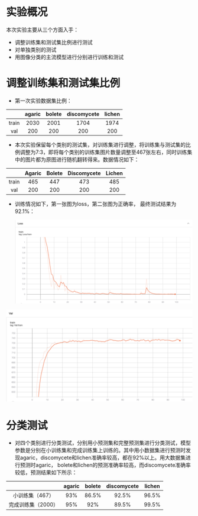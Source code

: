 # 实验概况
本次实验主要从三个方面入手：

- 调整训练集和测试集比例进行测试
- 对单独类别的测试
- 用图像分类的主流模型进行分别进行训练和测试

# 调整训练集和测试集比例
- 第一次实验数据集比例：

|       | agaric | bolete | discomycete | lichen |
| :---: | :----: | :----: | :---------: | :----: |
| train |  2030  |  2001  |    1704     |  1974  |
|  val  |  200   |  200   |     200     |  200   |

- 本次实验保留每个类别的测试集，对训练集进行调整，将训练集与测试集的比例调整为7:3，即将每个类别的训练集图片数量调整至467张左右，同时训练集中的图片都为原图进行随机翻转得来。数据情况如下：

|       | Agaric | Bolete | Discomycete | Lichen |
| :---: | :----: | :----: | :---------: | :----: |
| train |  465   |  447   |     473     |  485   |
|  val  |  200   |  200   |     200     |  200   |

- 训练情况如下，第一张图为loss，第二张图为正确率， 最终测试结果为92.1%：

  ![](./experiment_imgs/467-loss.png)

  

![](./experiment_imgs/467-acc.png)



# 分类测试
- 对四个类别进行分类测试，分别用小预测集和完整预测集进行分类测试，模型参数是分别在小训练集和完成训练集上训练的。其中用小数据集进行预测时发现agaric，discomycete和lichen准确率较高，都在92%以上。用大数据集进行预测时agaric， bolete和lichen的预测准确率较高，而discomycete准确率较低，预测结果如下所示：

|                    | agaric | bolete | discomycete | lichen |
| :----------------: | :----: | :----: | :---------: | :----: |
|  小训练集（467）   |  93%   | 86.5%  |    92.5%    | 96.5%  |
| 完成训练集（2000） |  95%   |  92%   |    89.5%    | 99.5%  |

